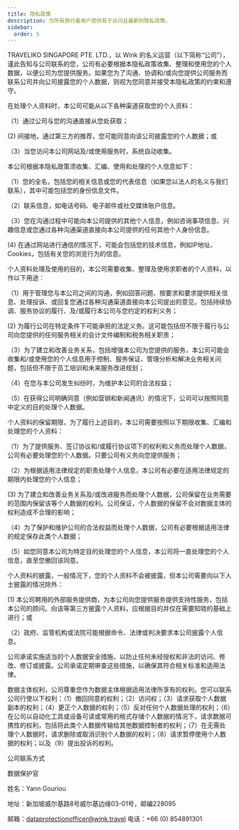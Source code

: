 ```yaml
---
title: 隐私政策
description: 为所有旅行者用户提供易于访问且最新的隐私政策。
sidebar:
  order: 5
---
```

TRAVELIKO SINGAPORE PTE. LTD.，以 Wink 的名义运营（以下简称“公司”），谨此告知与公司联系的您，公司有必要根据本隐私政策收集、整理和使用您的个人数据，以便公司为您提供服务。如果您为了沟通、协调和/或向您提供公司服务而联系公司并向公司披露您的个人数据，则视为您同意并接受本隐私政策的约束和遵守。

在处理个人资料时，本公司可能从以下各种渠道获取您的个人资料：

（1）通过公司与您的沟通直接从您处获取；

(2) 间接地，通过第三方的推荐，您可能同意向该公司披露您的个人数据；或

（3）当您访问本公司网站及/或使用服务时，系统自动收集。

本公司根据本隐私政策须收集、汇编、使用和处理的个人信息如下：

（1）您的全名，包括您的相关信息或您的代表信息（如果您以法人的名义与我们联系），其中可能包括您的身份信息文件。

（2）联系信息，如电话号码、电子邮件或社交媒体账户信息。

（3）您在沟通过程中可能向本公司提供的其他个人信息，例如咨询事项信息、兴趣信息或您通过各种沟通渠道直接向本公司提供的任何其他个人身份信息。

(4) 在通过网站进行通信的情况下，可能会包括您的技术信息，例如IP地址、Cookies，包括有关您的浏览行为的信息。

个人资料处理及使用的目的，本公司需要收集、整理及使用求职者的个人资料，以作以下用途：

（1）用于管理您与本公司之间的沟通，例如回答问题、按要求和要求提供相关信息、处理投诉、或回复您通过各种沟通渠道直接向本公司提出的意见，包括持续协调、服务协议的履行、及/或履行本公司与您约定的权利义务；

(2) 为履行公司在特定条件下可能承担的法定义务。这可能包括但不限于履行与公司向您提供的任何服务相关的会计文件编制和税务相关职责；

（3）为了建立和改善业务关系，包括增强本公司为您提供的服务，本公司可能会收集和/或使用您的个人信息用于控制、服务保证、管理分析和解决业务相关问题，包括但不限于员工培训和未来服务改进规划；

（4）在您与本公司发生纠纷时，为维护本公司的合法权益；

（5）在获得公司明确同意（例如营销和新闻通讯）的情况下，公司可以按照同意中定义的目的处理个人数据。

个人资料的保留期限，为了履行上述目的，本公司需要按照以下期限收集、汇编和处理您的个人资料：

（1）为了提供服务、签订协议和/或履行协议项下的权利和义务而处理个人数据，公司有必要处理您的个人数据。只要公司有义务向您提供服务；

（2）为根据适用法律规定的职责处理个人信息，本公司有必要在适用法律规定的期限内处理您的个人信息；

(3) 为了建立和改善业务关系及/或改进服务而处理个人数据，公司保留在业务需要的范围内保留该等个人数据的权利。公司保证，个人数据的保留不会对数据主体的权利造成不合理的影响；

（4）为了保护和维护公司的合法权益而处理个人数据，公司有必要根据适用法律的规定保存此类个人数据；

（5）如您同意本公司为特定目的处理您的个人信息，本公司将一直处理您的个人信息，直至您撤回该同意。

个人资料的披露，一般情况下，您的个人资料不会被披露，但本公司需要向以下人士披露的情况除外：

(1) 本公司聘用的外部服务提供商，为本公司向您提供服务提供支持性服务，包括本公司的顾问。向该等第三方披露个人资料，应根据目的并仅在需要知晓的基础上进行；或

（2）政府、监管机构或法院可能根据命令、法律或判决要求本公司披露个人信息。

公司承诺实施适当的个人数据安全措施，以防止任何未经授权和非法的访问、修改、修订或披露。公司承诺定期审查这些措施，以确保其符合相关标准和适用法律。

数据主体权利，公司尊重您作为数据主体根据适用法律所享有的权利。您可以联系公司行使以下权利：（1）撤回同意的权利；（2）访问权；（3）请求获取个人数据副本的权利；（4）更正个人数据的权利；（5）反对任何个人数据处理的权利；（6）在公司以自动化工具或设备可读或常用的格式存储个人数据的情况下，请求数据可携性的权利，包括将此类个人数据传输给其他数据控制者的权利；（7）在无需处理个人数据时，请求删除或取消识别个人数据的权利；（8）请求暂停使用个人数据的权利；以及（9）提出投诉的权利。

公司联系方式

数据保护官

姓名：Yann Gouriou

地址：新加坡威尔基路8号威尔基边缘03-01号，邮编228095

邮箱：dataprotectionofficer@wink.travel
电话：+66 (0) 854891301

